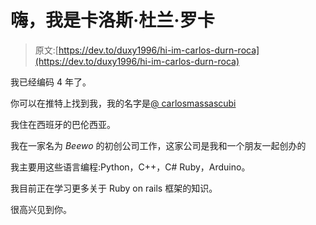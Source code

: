 # 嗨，我是卡洛斯·杜兰·罗卡

> 原文:[https://dev.to/duxy1996/hi-im-carlos-durn-roca](https://dev.to/duxy1996/hi-im-carlos-durn-roca)

我已经编码 4 年了。

你可以在推特上找到我，我的名字是[@ carlosmassascubi](https://twitter.com/Carlosmassacubi)

我住在西班牙的巴伦西亚。

我在一家名为 *Beewo* 的初创公司工作，这家公司是我和一个朋友一起创办的

我主要用这些语言编程:Python，C++，C# Ruby，Arduino。

我目前正在学习更多关于 Ruby on rails 框架的知识。

很高兴见到你。
